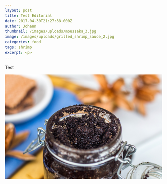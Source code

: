 ```yaml
---
layout: post
title: Test Editorial
date: 2017-04-30T21:27:38.000Z
author: Johann
thumbnail: /images/uploads/moussaka_3.jpg
image: /images/uploads/grilled_shrimp_sauce_2.jpg
categories: food
tags: shrimp
excerpt: <p>
---
```

Test

![pdf](/images/uploads/coffee_scrub_3.jpg)


